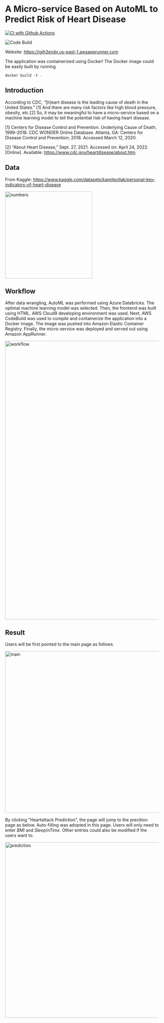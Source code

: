 # A Micro-service Based on AutoML to Predict Risk of Heart Disease

[![CI with Github Actions](https://github.com/kaifeng-yu16/Ids-TeamProject/actions/workflows/main.yml/badge.svg)](https://github.com/kaifeng-yu16/Ids-TeamProject/actions/workflows/main.yml)

![Code Build](https://codebuild.us-east-1.amazonaws.com/badges?uuid=eyJlbmNyeXB0ZWREYXRhIjoiYmVTRXA1alJyVkRXcGRHdkk1KzAxTlZaVjhESG91M3p0bnZWSmxmNmxjNmY3c1pZTzRNUGJPRlJVUG0wTXZlZmdCcVNLd1hLMExORS9LL3d3U3ptUHMwPSIsIml2UGFyYW1ldGVyU3BlYyI6ImQ4YTNoVkFmVUt1eU9RN1EiLCJtYXRlcmlhbFNldFNlcmlhbCI6MX0%3D&branch=main)

Website: https://igih3eivbr.us-east-1.awsapprunner.com

The application was containerized using Docker! The Docker image could be easily built by running
```shell
docker build -t .
```

## Introduction
According to CDC, “[h]eart disease is the leading cause of death in the United States.” [1] And there are many risk factors like high blood pressure, obesity, etc.[2] So, it may be meaningful to have a micro-service based on a machine learning model to tell the potential risk of having heart disease.

[1] Centers for Disease Control and Prevention. Underlying Cause of Death, 1999–2018. CDC WONDER Online Database. Atlanta, GA: Centers for Disease Control and Prevention; 2018. Accessed March 12, 2020.

[2] “About Heart Disease,” Sept. 27, 2021. Accessed on: April 24, 2022. [Online]. Available: https://www.cdc.gov/heartdisease/about.htm

## Data
From Kaggle: https://www.kaggle.com/datasets/kamilpytlak/personal-key-indicators-of-heart-disease

<img width="285" alt="numbers" src="https://user-images.githubusercontent.com/89489224/164992469-62d37abd-c4ff-40a1-ba92-ae3fca2911c5.png">

## Workflow
After data wrangling, AutoML was performed using Azure Databricks. The optimal machine learning model was selected. Then, the frontend was built using HTML. AWS Cloud9 developing environment was used. Next, AWS CodeBuild was used to compile and containerize the application into a Docker image. The image was pushed into Amazon Elastic Container Registry. Finally, the micro-service was deployed and served out using Amazon AppRunner.

<img width="913" alt="workflow" src="https://user-images.githubusercontent.com/89489224/164992887-3ba91391-a230-41b6-889a-cec904ec1b47.png">

## Result
Users will be first pointed to the main page as follows.

<img width="530" alt="main" src="https://user-images.githubusercontent.com/89489224/164993039-5a97ed49-5564-45b6-9408-1a8eaf944ddb.png">

By clicking "Heartattack Prediction", the page will jump to the precition page as below. Auto-filling was adopted in this page. Users will only need to enter $BMI$ and $Sleep/nTime$. Other entries could also be modified if the users want to.

<img width="575" alt="prediction" src="https://user-images.githubusercontent.com/89489224/164993102-94acf814-76c4-48c8-aa7c-83a05d6edfe8.png">


